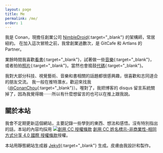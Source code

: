 ```yaml
---
layout: page
title: Me
permalink: /me/
order: 1
---
```




我是 Conan，現擔任創業公司 [NimbleDroid](https://nimbledroid.com){:target="_blank"} 的架構師，常居紐約。
在加入這次冒險之前，我曾創業過數次，是 GitCafe 和 Artlans 的 Partner。

業餘時間我喜歡[看書](https://www.goodreads.com/user/show/18814676-conan){:target="_blank"}，試著做一些[音樂](https://soundcloud.com/sanji_music){:target="_blank"}，或者拍拍[照片](https://www.instagram.com/conanchou/){:target="_blank"}。當然也會搗鼓[代碼](https://github.com/ConanChou){:target="_blank"}。

我對大部分科技、視覺藝術、音樂和書相關的話題都很感興趣，很喜歡和志同道合的朋友交流。
我一般在推特潛水，歡迎來找我（[@ConanChou](http://twitter.com/conanchou){:target="_blank"}）。喔對了，我把博客的 disqus 留言系統關掉了，因為我覺得醜⋯⋯所以有什麼想留言的也可以在推上跟我說。


## 關於本站

我會不定期更新這個網站，主要記錄一些學到的東西、想法和感悟。沒有特別指出的話，本站的內容均採用 <a rel="license" href="http://creativecommons.org/licenses/by-nc-sa/4.0/" target="_blank"><img alt="創用 CC 授權條款" style="border-width:0" src="https://i.creativecommons.org/l/by-nc-sa/4.0/80x15.png" /></a> <a rel="license" href="http://creativecommons.org/licenses/by-nc-sa/4.0/" target="_blank">創用 CC 姓名標示-非商業性-相同方式分享 4.0 國際 授權條款</a>授權。

本站用靜態網站生成器 [Jekyll](https://jekyllrb.com/){:target="_blank"} 生成。皮膚由我設計和製作。
